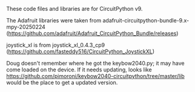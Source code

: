 These code files and libraries are for CircuitPython v9.

The Adafruit libraries were taken from adafruit-circuitpython-bundle-9.x-mpy-20250224 (https://github.com/adafruit/Adafruit_CircuitPython_Bundle/releases)

joystick_xl is from joystick_xl_0.4.3_cp9 (https://github.com/fasteddy516/CircuitPython_JoystickXL)

Doug doesn't remember where he got the keybow2040.py; it may have come loaded on the device. If it needs updating, looks like https://github.com/pimoroni/keybow2040-circuitpython/tree/master/lib would be the place to get a updated version.